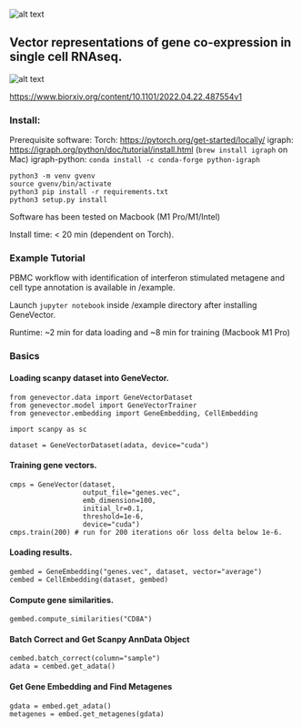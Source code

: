 ![alt text](https://github.com/nceglia/genevector/blob/main/logo.png?raw=true)
## Vector representations of gene co-expression in single cell RNAseq.

![alt text](https://github.com/nceglia/genevector/blob/main/framework.png?raw=true)

https://www.biorxiv.org/content/10.1101/2022.04.22.487554v1

### Install:

Prerequisite software:
Torch: https://pytorch.org/get-started/locally/ 
igraph: https://igraph.org/python/doc/tutorial/install.html (`brew install igraph` on Mac)
igraph-python: `conda install -c conda-forge python-igraph`

```
python3 -m venv gvenv
source gvenv/bin/activate
python3 pip install -r requirements.txt
python3 setup.py install
```

Software has been tested on Macbook (M1 Pro/M1/Intel)

Install time: < 20 min (dependent on Torch).

### Example Tutorial

PBMC workflow with identification of interferon stimulated metagene and cell type annotation is available in /example.

Launch `jupyter notebook` inside /example directory after installing GeneVector.

Runtime: ~2 min for data loading and ~8 min for training (Macbook M1 Pro)


### Basics

#### Loading scanpy dataset into GeneVector.
```
from genevector.data import GeneVectorDataset
from genevector.model import GeneVectorTrainer
from genevector.embedding import GeneEmbedding, CellEmbedding

import scanpy as sc

dataset = GeneVectorDataset(adata, device="cuda")
```

#### Training gene vectors.
```
cmps = GeneVector(dataset,
                  output_file="genes.vec",
                  emb_dimension=100,
                  initial_lr=0.1,
                  threshold=1e-6,
                  device="cuda")
cmps.train(200) # run for 200 iterations o6r loss delta below 1e-6.
```

#### Loading results.
```
gembed = GeneEmbedding("genes.vec", dataset, vector="average")
cembed = CellEmbedding(dataset, gembed)
```

#### Compute gene similarities.
```
gembed.compute_similarities("CD8A")
```

#### Batch Correct and Get Scanpy AnnData Object
```
cembed.batch_correct(column="sample")
adata = cembed.get_adata()
```

#### Get Gene Embedding and Find Metagenes
```
gdata = embed.get_adata()
metagenes = embed.get_metagenes(gdata)
```







